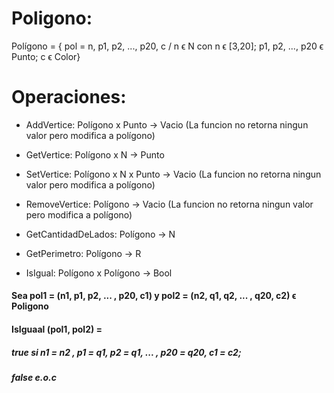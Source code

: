 # Poligono:

Polígono = { pol = n, p1, p2, ..., p20, c / n ϵ N con n ϵ [3,20]; p1, p2, ..., p20 ϵ Punto; c ϵ Color}

# Operaciones:

* AddVertice: Polígono x Punto → Vacio (La funcion no retorna ningun valor pero modifica a polígono)

* GetVertice: Polígono x N → Punto

* SetVertice: Polígono x N x Punto → Vacio (La funcion no retorna ningun valor pero modifica a polígono)

* RemoveVertice: Polígono → Vacio (La funcion no retorna ningun valor pero modifica a polígono)

* GetCantidadDeLados: Polígono → N

* GetPerimetro: Polígono → R

* IsIgual: Polígono x Polígono → Bool
#### Sea pol1 = (n1, p1, p2, ... , p20, c1) y pol2 = (n2, q1, q2, ... , q20, c2) ϵ Poligono
#### IsIguaal (pol1, pol2) =
##### true                 si n1 = n2 , p1 = q1, p2 = q1, ... , p20 = q20, c1 = c2;
##### false                e.o.c
